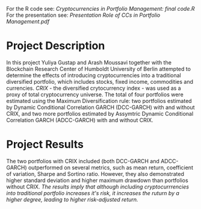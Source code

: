 For the R code see: *Cryptocurrencies in Portfolio Management: final code.R*  
For the presentation see: *Presentation Role of CCs in Portfolio Management.pdf*
# Project Description
In this project Yuliya Gustap and Arash Moussavi together with the Blockchain Research Center of Humboldt University of Berlin attempted to determine the effects of introducing cryptocurrencies into a traditional diversified portfolio, which includes stocks, fixed income, commodities and currencies.
*CRIX* - the diversified crytocurrency index - was used as a proxy of total cryptocurrency universe. 
The total of four portfolios were estimated using the Maximum Diversification rule: two portfolios estimated by Dynamic Conditional Correlation GARCH (DCC-GARCH) with and without CRIX, and two more portfolios estimated by Assymtric Dynamic Conditional Correlation GARCH (ADCC-GARCH) with and without CRIX. 

# Project Results
The two portfolios with CRIX included (both DCC-GARCH and ADCC-GARCH) outperformed on several metrics, such as mean return, coefficient of variation, Sharpe and Sortino ratio. 
However, they also demonstrated higher standard deviation and higher maximum drawdown than portfolios without CRIX. 
*The results imply that although including cryptocurrrencies into traditional portfolio increases it's risk, it increases the ruturn by a higher degree, leading to higher risk-adjusted return.*
